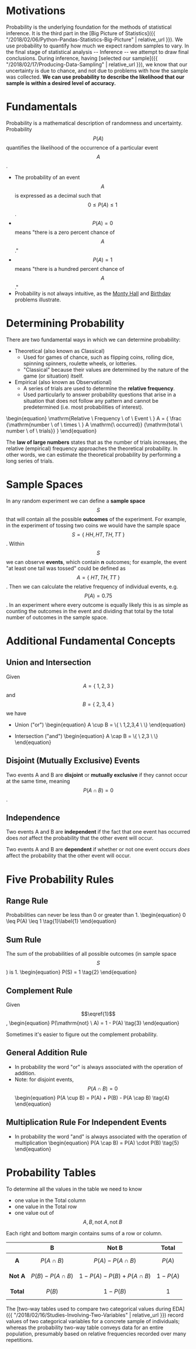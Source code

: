 # Motivations
Probability is the underlying foundation for the methods of statistical inference. It is the third part in the [Big Picture of Statistics]({{ "/2018/02/06/Python-Pandas-Statistics-Big-Picture" | relative_url }}). We use probability to quantify how much we expect random samples to vary. 
In the final stage of statistical analysis -- Inference -- we attempt to draw final conclusions. During inference, having [selected our sample]({{ "/2018/02/17/Producing-Data-Sampling" | relative_url }}), we know that our uncertainty is due to chance, and not due to problems with how the sample was collected. **We can use probability to describe the likelihood that our sample is within a desired level of accuracy.**

# Fundamentals
Probability is a mathematical description of randomness and uncertainty. Probability $$P(A)$$ quantifies the likelihood of the occurrence of a particular event $$A$$.
* The probability of an event $$A$$ is expressed as a decimal such that $$0 \leq P(A) \leq 1$$.  
* $$P(A)=0$$ means "there is a zero percent chance of $$A$$."
* $$P(A)=1$$ means "there is a hundred percent chance of $$A$$."
* Probability is not always intuitive, as the [Monty Hall](https://en.wikipedia.org/wiki/Monty_Hall_problem) and [Birthday](https://en.wikipedia.org/wiki/Birthday_problem) problems illustrate.

# Determining Probability
There are two fundamental ways in which we can determine probability:
* Theoretical (also known as Classical)
  * Used for games of chance, such as flipping coins, rolling dice, spinning spinners, roulette wheels, or lotteries.
  * "Classical" because their values are determined by the nature of the game (or situation) itself.
* Empirical (also known as Observational)
  * A series of trials are used to determine the **relative frequency**.
  * Used particularly to answer probability questions that arise in a situation that does not follow any pattern and cannot be predetermined (i.e. most probabilities of interest).

\begin{equation}
  \mathrm{Relative \ Frequency \ of \ Event \ } A = 
  {
      \frac
        {\mathrm{number \ of \ times \ } A \mathrm{\ occurred}}
        {\mathrm{total \ number \ of \ trials}}
  }
\end{equation}

The **law of large numbers** states that as the number of trials increases, the relative (empirical) frequency approaches the theoretical probability. In other words, we can estimate the theoretical probability by performing a long series of trials.

# Sample Spaces
In any random experiment we can define a **sample space** $$S$$ that will contain all the possible **outcomes** of the experiment. For example, in the experiment of tossing two coins we would have the sample space $$S = \{ \ HH, HT, TH, TT \ \}$$. Within $$S$$ we can observe **events**, which contain **n** outcomes; for example, the event "at least one tail was tossed" could be defined as $$A = \{ \ HT, TH, TT\ \}$$. Then we can calculate the relative frequency of individual events, e.g. $$P(A) = 0.75$$. In an experiment where every outcome is equally likely this is as simple as counting the outcomes in the event and dividing that total by the total number of outcomes in the sample space.

# Additional Fundamental Concepts
## Union and Intersection
Given $$A = \{ \ 1,2,3 \ \}$$ and $$B = \{ \ 2,3,4 \ \}$$ we have
* Union ("or")
\begin{equation}
  A \cup B = \\{ \ 1,2,3,4 \ \\}
\end{equation}

* Intersection ("and") 
\begin{equation}
  A \cap B = \\{ \ 2,3 \ \\}
\end{equation}

## Disjoint (Mutually Exclusive) Events
Two events A and B are **disjoint** or **mutually exclusive** if they cannot occur at the same time, meaning $$P(A \cap B) = 0$$.

## Independence
Two events A and B are **independent** if the fact that one event has occurred does *not* affect the probability that the other event will occur.  

Two events A and B are **dependent** if whether or not one event occurs *does* affect the probability that the other event will occur.

# Five Probability Rules
## Range Rule
Probabilities can never be less than 0 or greater than 1.
\begin{equation}
  0 \leq P(A) \leq 1 \tag{1}\label{1}
\end{equation}

## Sum Rule
The sum of the probabilities of all possible outcomes (in sample space $$S$$) is 1\.
\begin{equation}
  P(S) = 1 \tag{2}
\end{equation}

## Complement Rule
Given $$\eqref{1}$$,
\begin{equation}
  P(\mathrm{not} \ A) = 1 - P(A) \tag{3}
\end{equation}

Sometimes it's easier to figure out the complement probability.

## General Addition Rule
* In probability the word "or" is always associated with the operation of addition.
* Note: for disjoint events, $$P(A \cap B) = 0$$
\begin{equation}
  P(A \cup B) = P(A) + P(B) - P(A \cap B) \tag{4}
\end{equation}

## Multiplication Rule For Independent Events
* In probability the word "and" is always associated with the operation of multiplication
\begin{equation}
  P(A \cap B) = P(A) \cdot P(B) \tag{5}
\end{equation}


# Probability Tables
To determine all the values in the table we need to know
* one value in the Total column
* one value in the Total row
* one value out of $$A, B, \mathrm{not} \ A, \mathrm{not} \ B$$

Each right and bottom margin contains sums of a row or column.

||B|Not B|Total|
|:-:|:-:|:-:|:-:|
|**A**|$$P(A \cap B)$$|$$P(A) - P(A \cap B)$$|$$P(A)$$|
|**Not A**|$$P(B) - P(A \cap B)$$|$$1 - P(A) - P(B) + P(A \cap B)$$|$$1 - P(A)$$|
|**Total**|$$P(B)$$|$$1 - P(B)$$|$$1$$|

The [two-way tables used to compare two categorical values during EDA]({{ "/2018/02/16/Studies-Involving-Two-Variables" | relative_url }}) record values of two categorical variables for a concrete sample of individuals; whereas the probability two-way table conveys data for an entire population, presumably based on relative frequencies recorded over many repetitions.